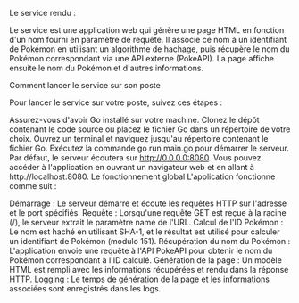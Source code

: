 Le service rendu : 

Le service est une application web qui génère une page HTML en fonction d'un nom fourni en paramètre de requête. Il associe ce nom à un identifiant de Pokémon en utilisant un algorithme de hachage, puis récupère le nom du Pokémon correspondant via une API externe (PokeAPI). La page affiche ensuite le nom du Pokémon et d'autres informations.

Comment lancer le service sur son poste

Pour lancer le service sur votre poste, suivez ces étapes :

Assurez-vous d'avoir Go installé sur votre machine.
Clonez le dépôt contenant le code source ou placez le fichier Go dans un répertoire de votre choix.
Ouvrez un terminal et naviguez jusqu'au répertoire contenant le fichier Go.
Exécutez la commande go run main.go pour démarrer le serveur.
Par défaut, le serveur écoutera sur http://0.0.0.0:8080. Vous pouvez accéder à l'application en ouvrant un navigateur web et en allant à http://localhost:8080.
Le fonctionnement global
L'application fonctionne comme suit :

Démarrage : Le serveur démarre et écoute les requêtes HTTP sur l'adresse et le port spécifiés.
Requête : Lorsqu'une requête GET est reçue à la racine (/), le serveur extrait le paramètre name de l'URL.
Calcul de l'ID Pokémon : Le nom est haché en utilisant SHA-1, et le résultat est utilisé pour calculer un identifiant de Pokémon (modulo 151).
Récupération du nom du Pokémon : L'application envoie une requête à l'API PokeAPI pour obtenir le nom du Pokémon correspondant à l'ID calculé.
Génération de la page : Un modèle HTML est rempli avec les informations récupérées et rendu dans la réponse HTTP.
Logging : Le temps de génération de la page et les informations associées sont enregistrés dans les logs.
